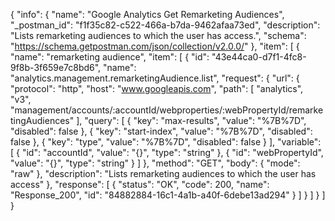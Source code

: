 {
  "info": {
    "name": "Google Analytics Get Remarketing Audiences",
    "_postman_id": "f1f35c82-c522-466a-b7da-9462afaa73ed",
    "description": "Lists remarketing audiences to which the user has access.",
    "schema": "https://schema.getpostman.com/json/collection/v2.0.0/"
  },
  "item": [
    {
      "name": "remarketing audience",
      "item": [
        {
          "id": "43e44ca0-d7f1-4fc8-9f8b-3f659e7c8bd6",
          "name": "analytics.management.remarketingAudience.list",
          "request": {
            "url": {
              "protocol": "http",
              "host": "www.googleapis.com",
              "path": [
                "analytics",
                "v3",
                "management/accounts/:accountId/webproperties/:webPropertyId/remarketingAudiences"
              ],
              "query": [
                {
                  "key": "max-results",
                  "value": "%7B%7D",
                  "disabled": false
                },
                {
                  "key": "start-index",
                  "value": "%7B%7D",
                  "disabled": false
                },
                {
                  "key": "type",
                  "value": "%7B%7D",
                  "disabled": false
                }
              ],
              "variable": [
                {
                  "id": "accountId",
                  "value": "{}",
                  "type": "string"
                },
                {
                  "id": "webPropertyId",
                  "value": "{}",
                  "type": "string"
                }
              ]
            },
            "method": "GET",
            "body": {
              "mode": "raw"
            },
            "description": "Lists remarketing audiences to which the user has access"
          },
          "response": [
            {
              "status": "OK",
              "code": 200,
              "name": "Response_200",
              "id": "84882884-16c1-4a1b-a40f-6debe13ad294"
            }
          ]
        }
      ]
    }
  ]
}